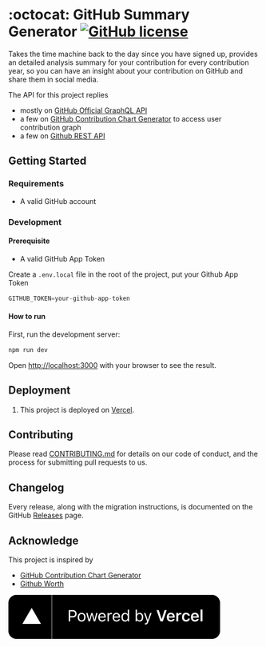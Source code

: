 # :octocat: GitHub Summary Generator [![GitHub license](https://img.shields.io/badge/license-MIT-blue.svg)](https://github.com/ramsayleung/github-summary/blob/master/LICENSE)

Takes the time machine back to the day since you have signed up, provides an detailed analysis summary for your contribution for every contribution year, so you can have an insight about your contribution on GitHub and share them in social media.

The API for this project replies

- mostly on [GitHub Official GraphQL API](https://docs.github.com/en/graphql)
- a few on [GitHub Contribution Chart Generator](https://github.com/sallar/github-contributions-chart) to access user contribution graph
- a few on [Github REST API](https://docs.github.com/en/rest)

## Getting Started

### Requirements

- A valid GitHub account

### Development

#### Prerequisite

- A valid GitHub App Token

Create a `.env.local` file in the root of the project, put your Github App Token

```js
GITHUB_TOKEN=your-github-app-token
```

#### How to run

First, run the development server:

```bash
npm run dev
```

Open [http://localhost:3000](http://localhost:3000) with your browser to see the result.

## Deployment

1. This project is deployed on [Vercel](https://vercel.com/).

## Contributing

Please read [CONTRIBUTING.md](./CONTRIBUTING.md) for details on our code of conduct, and the process for submitting pull requests to us.

## Changelog

Every release, along with the migration instructions, is documented on the GitHub [Releases]() page.

## Acknowledge

This project is inspired by

- [GitHub Contribution Chart Generator](https://github.com/sallar/github-contributions-chart)
- [Github Worth](https://github-worth.vercel.app/)

[![Powered by Vercel](/public/powered-by-vercel.svg)](https://vercel.com/?utm_source=github-summary&utm_campaign=oss)
